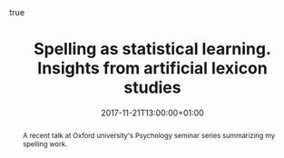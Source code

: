 ---
abstract: A recent talk at Oxford university's Psychology seminar series summarizing my spelling work.
all_day: false
authors: ["Anna Samara"]
date: "2017-11-21T13:00:00+01:00"
date_end: "2017-11-21T15:00:00+01:00"
event: Departmental seminar series
event_url: 
featured: false
image:
  caption: 
  focal_point: Right
location: Oxford, United Kindgdom
math: true
projects: []
publishDate: "2017-01-01T00:00:00Z"
slides:
summary: A recent talk at Oxford university's Psychology seminar series summarizing my spelling work.
tags: []
title: Spelling as statistical learning. Insights from artificial lexicon studies
url_code: ""
url_pdf: "files/Oxford_2017.pdf"
url_slides: ""
url_video: ""
---